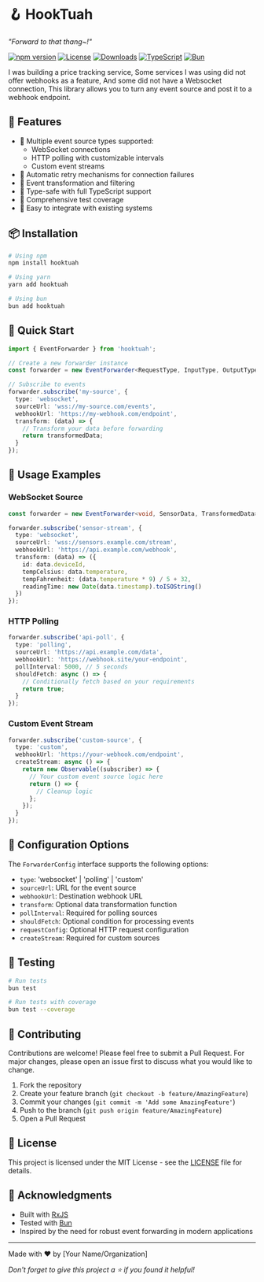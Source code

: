 # 🪝 HookTuah
*"Forward to that thang~!"*

[![npm version](https://img.shields.io/npm/v/hooktuah.svg)](https://www.npmjs.com/package/hooktuah)
[![License](https://img.shields.io/npm/l/hooktuah.svg)](https://github.com/bewinxed/hooktuah/blob/main/LICENSE)
[![Downloads](https://img.shields.io/npm/dm/hooktuah.svg)](https://www.npmjs.com/package/hooktuah)
[![TypeScript](https://img.shields.io/badge/TypeScript-Ready-blue.svg)](https://www.typescriptlang.org/)
[![Bun](https://img.shields.io/badge/Bun-Compatible-black)](https://bun.sh)

I was building a price tracking service, Some services I was using did not offer webhooks as a feature, And some did not have a Websocket connection, This library allows you to turn any event source and post it to a webhook endpoint.

## 🌟 Features

- 📡 Multiple event source types supported:
  - WebSocket connections
  - HTTP polling with customizable intervals
  - Custom event streams
- 🔄 Automatic retry mechanisms for connection failures
- 🎯 Event transformation and filtering
- 💪 Type-safe with full TypeScript support
- 🧪 Comprehensive test coverage
- 🔌 Easy to integrate with existing systems

## 📦 Installation

```bash
# Using npm
npm install hooktuah

# Using yarn
yarn add hooktuah

# Using bun
bun add hooktuah
```

## 🚀 Quick Start

```typescript
import { EventForwarder } from 'hooktuah';

// Create a new forwarder instance
const forwarder = new EventForwarder<RequestType, InputType, OutputType>();

// Subscribe to events
forwarder.subscribe('my-source', {
  type: 'websocket',
  sourceUrl: 'wss://my-source.com/events',
  webhookUrl: 'https://my-webhook.com/endpoint',
  transform: (data) => {
    // Transform your data before forwarding
    return transformedData;
  }
});
```

## 📖 Usage Examples

### WebSocket Source

```typescript
const forwarder = new EventForwarder<void, SensorData, TransformedData>();

forwarder.subscribe('sensor-stream', {
  type: 'websocket',
  sourceUrl: 'wss://sensors.example.com/stream',
  webhookUrl: 'https://api.example.com/webhook',
  transform: (data) => ({
    id: data.deviceId,
    tempCelsius: data.temperature,
    tempFahrenheit: (data.temperature * 9) / 5 + 32,
    readingTime: new Date(data.timestamp).toISOString()
  })
});
```

### HTTP Polling

```typescript
forwarder.subscribe('api-poll', {
  type: 'polling',
  sourceUrl: 'https://api.example.com/data',
  webhookUrl: 'https://webhook.site/your-endpoint',
  pollInterval: 5000, // 5 seconds
  shouldFetch: async () => {
    // Conditionally fetch based on your requirements
    return true;
  }
});
```

### Custom Event Stream

```typescript
forwarder.subscribe('custom-source', {
  type: 'custom',
  webhookUrl: 'https://your-webhook.com/endpoint',
  createStream: async () => {
    return new Observable((subscriber) => {
      // Your custom event source logic here
      return () => {
        // Cleanup logic
      };
    });
  }
});
```

## 🔧 Configuration Options

The `ForwarderConfig` interface supports the following options:

- `type`: 'websocket' | 'polling' | 'custom'
- `sourceUrl`: URL for the event source
- `webhookUrl`: Destination webhook URL
- `transform`: Optional data transformation function
- `pollInterval`: Required for polling sources
- `shouldFetch`: Optional condition for processing events
- `requestConfig`: Optional HTTP request configuration
- `createStream`: Required for custom sources

## 🧪 Testing

```bash
# Run tests
bun test

# Run tests with coverage
bun test --coverage
```

## 🤝 Contributing

Contributions are welcome! Please feel free to submit a Pull Request. For major changes, please open an issue first to discuss what you would like to change.

1. Fork the repository
2. Create your feature branch (`git checkout -b feature/AmazingFeature`)
3. Commit your changes (`git commit -m 'Add some AmazingFeature'`)
4. Push to the branch (`git push origin feature/AmazingFeature`)
5. Open a Pull Request

## 📜 License

This project is licensed under the MIT License - see the [LICENSE](LICENSE) file for details.

## 🙏 Acknowledgments

- Built with [RxJS](https://rxjs.dev/)
- Tested with [Bun](https://bun.sh)
- Inspired by the need for robust event forwarding in modern applications

---

Made with ❤️ by [Your Name/Organization]

*Don't forget to give this project a ⭐ if you found it helpful!*
